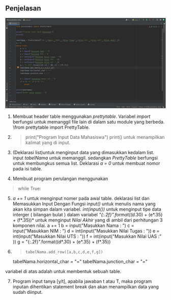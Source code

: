 ## Penjelasan
![img 1](image/1.png)

1. Membuat header table menggunakan *prettytable*. Variabel *import* berfungsi untuk memanggil file lain di dalam satu module yang berbeda.
 \\from prettytable import PrettyTable.

2. > print("Program Input Data Mahasiswa")
print()
untuk menampilkan kalimat yang di input.

3. (Deklarasi list)untuk menginput data yang dimasukkan kedalam list. input *tabelNama* untuk memanggil.
sedangkan *PrettyTable* berfungsi untuk membungkus semua list.
Deklarasi *a = 0* untuk membuat nomor pada isi table.

4. Membuat program perulangan menggunakan
 > while True:

5. *a += 1* untuk menginput nomer pada awal table.
deklarasi list dan Memasukkan Input Dengan Fungsi *input()* untuk menulis nama yang akan kita simpan dalam variabel.
*int(input())* untuk menginput tipe data interger ( bilangan bulat ) dalam variabel
*"{:.2f}".format((d*.30) + (e*.35) + (f*.35))* untuk menginput *Nilai Akhir* yang di ambil dari perhitungan 3 komponen nilai.
    a += 1
    b = input("Masukkan Nama : ")
    c = input("Masukkan NIM : ")
    d = int(input("Masukkan Nilai Tugas : "))
    e = int(input("Masukkan Nilai UTS : "))
    f = int(input("Masukkan Nilai UAS :" ))
    g = "{:.2f}".format((d*.30) + (e*.35) + (f*.35))

6. >     tabelNama.add_row([a,b,c,d,e,f,g])
    tabelNama.horizontal_char = "="
    tabelNama.junction_char = "="

variabel di atas adalah untuk membentuk sebuah table.

7. Program input tanya [y/t], apabila jawaban t atau T, maka program inputan dihentikan statement break dan akan menampilkan data yang sudah diinput.
